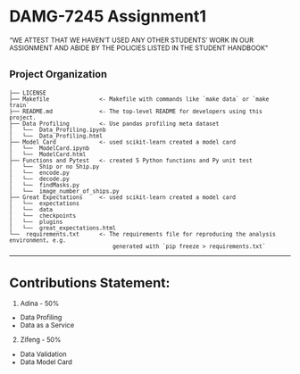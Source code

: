# DAMG-7245 Assignment1

<p><small>“WE ATTEST THAT WE HAVEN’T USED ANY OTHER STUDENTS’ WORK IN 
OUR ASSIGNMENT AND ABIDE BY THE POLICIES LISTED IN THE STUDENT 
HANDBOOK"
  
  
Project Organization
------------

    ├── LICENSE
    ├── Makefile               <- Makefile with commands like `make data` or `make train`
    ├── README.md              <- The top-level README for developers using this project.
    ├── Data Profiling         <- Use pandas profiling meta dataset
    │   └──  Data_Profiling.ipynb
    │   └──  Data_Profiling.html
    ├── Model Card             <- used scikit-learn created a model card
    │   └──  ModelCard.ipynb
    │   └──  ModelCard.html
    ├── Functions and Pytest   <- created 5 Python functions and Py unit test
    │   └──  Ship or no Ship.py
    │   └──  encode.py
    │   └──  decode.py
    │   └──  findMasks.py
    │   └──  image_number_of_ships.py
    ├── Great Expectations     <- used scikit-learn created a model card
    │   └──  expectations
    │   └──  data
    │   └──  checkpoints
    │   └──  plugins
    │   └──  great_expectations.html
    └──  requirements.txt      <- The requirements file for reproducing the analysis environment, e.g.
                                   generated with `pip freeze > requirements.txt`
   
--------




Contributions Statement:
===========================

1. Adina - 50%
* Data Profiling
* Data as a Service

2. Zifeng - 50%
* Data Validation
* Data Model Card
